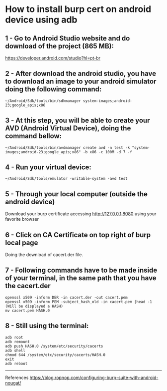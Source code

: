 # How to install burp cert on android device using adb

## 1 - Go to Android Studio website and do download of the project (865 MB):
https://developer.android.com/studio?hl=pt-br

## 2 - After download the android studio, you have to download an image to your android simulator doing the following command:
```
~/Android/Sdk/tools/bin/sdkmanager system-images;android-23;google_apis;x86
```
## 3 - At this step, you will be able to create your AVD (Android Virtual Device), doing the command bellow:
```
~/Android/Sdk/tools/bin/avdmanager create avd -n test -k "system-images;android-23;google_apis;x86" -b x86 -c 100M -d 7 -f
```
## 4 - Run your virtual device: 
```
~/Android/Sdk/tools/emulator -writable-system -avd test
```
## 5 - Through your local computer (outside the android device) 
Download your burp certificate accessing http://127.0.0.1:8080 using your favorite browser

## 6 - Click on CA Certificate on top right of burp local page
Doing the download of cacert.der file.

## 7 - Following commands have to be made inside of your terminal, in the same path that you have the cacert.der
```
openssl x509 -inform DER -in cacert.der -out cacert.pem
openssl x509 -inform PEM -subject_hash_old -in cacert.pem |head -1 (Will be displayed a HASH)
mv cacert.pem HASH.0
```
## 8 - Still using the terminal:
```
adb root
adb remount
adb push HASH.0 /system/etc/security/cacerts
adb shell
chmod 644 /system/etc/security/cacerts/HASH.0
exit
adb reboot
```
----
References
https://blog.ropnop.com/configuring-burp-suite-with-android-nougat/




